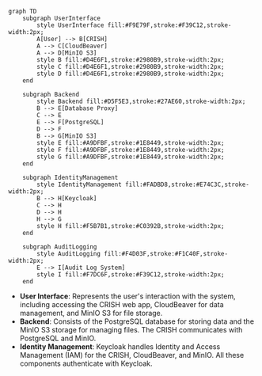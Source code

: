 ```mermaid
graph TD
    subgraph UserInterface
        style UserInterface fill:#F9E79F,stroke:#F39C12,stroke-width:2px;
        A[User] --> B[CRISH]
        A --> C[CloudBeaver]
        A --> D[MinIO S3]
        style B fill:#D4E6F1,stroke:#2980B9,stroke-width:2px;
        style C fill:#D4E6F1,stroke:#2980B9,stroke-width:2px;
        style D fill:#D4E6F1,stroke:#2980B9,stroke-width:2px;
    end

    subgraph Backend
        style Backend fill:#D5F5E3,stroke:#27AE60,stroke-width:2px;
        B --> E[Database Proxy]
        C --> E
        E --> F[PostgreSQL]
        D --> F
        B --> G[MinIO S3]
        style E fill:#A9DFBF,stroke:#1E8449,stroke-width:2px;
        style F fill:#A9DFBF,stroke:#1E8449,stroke-width:2px;
        style G fill:#A9DFBF,stroke:#1E8449,stroke-width:2px;
    end

    subgraph IdentityManagement
        style IdentityManagement fill:#FADBD8,stroke:#E74C3C,stroke-width:2px;
        B --> H[Keycloak]
        C --> H
        D --> H
        H --> G
        style H fill:#F5B7B1,stroke:#C0392B,stroke-width:2px;
    end

    subgraph AuditLogging
        style AuditLogging fill:#F4D03F,stroke:#F1C40F,stroke-width:2px;
        E --> I[Audit Log System]
        style I fill:#F7DC6F,stroke:#F39C12,stroke-width:2px;
    end
```

- **User Interface**: Represents the user's interaction with the system, including accessing the CRISH web app, CloudBeaver for data management, and MinIO S3 for file storage.
- **Backend**: Consists of the PostgreSQL database for storing data and the MinIO S3 storage for managing files. The CRISH communicates with PostgreSQL and MinIO.
- **Identity Management**: Keycloak handles Identity and Access Management (IAM) for the CRISH, CloudBeaver, and MinIO. All these components authenticate with Keycloak.


